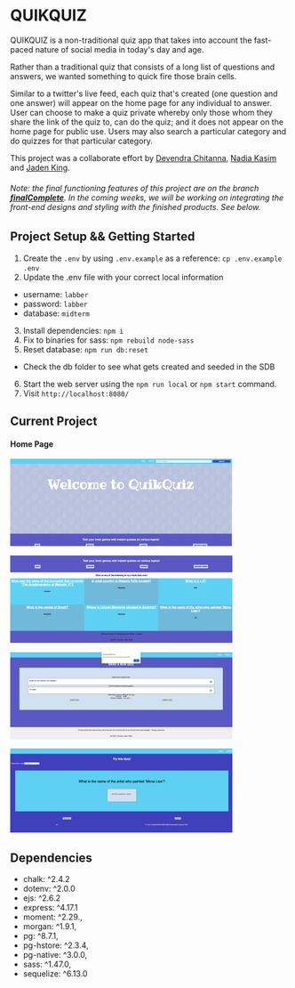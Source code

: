 # QUIKQUIZ

QUIKQUIZ is a non-traditional quiz app that takes into account the fast-paced nature of social media in today's day and age. 

Rather than a traditional quiz that consists of a long list of questions and answers, we wanted something to quick fire those brain cells. 

Similar to a twitter's live feed, each quiz that's created (one question and one answer) will appear on the home page for any individual to answer. User can choose to make a quiz private whereby only those whom they share the link of the quiz to, can do the quiz; and it does not appear on the home page for public use. Users may also search a particular category and do quizzes for that particular category.

This project was a collaborate effort by [Devendra Chitanna](https://github.com/DevendraChitanna), [Nadia Kasim](https://github.com/canadiankay) and [Jaden King](https://github.com/JubzCodes). 

###### *Note*: the final functioning features of this project are on the branch [**finalComplete**](https://github.com/JubzCodes/quiz_app/tree/finalComplete). In the coming weeks, we will be working on integrating the front-end designs and styling with the finished products. See below.


## Project Setup && Getting Started

1. Create the `.env` by using `.env.example` as a reference: `cp .env.example .env`
2. Update the .env file with your correct local information 
  - username: `labber` 
  - password: `labber` 
  - database: `midterm`
3. Install dependencies: `npm i`
4. Fix to binaries for sass: `npm rebuild node-sass`
5. Reset database: `npm run db:reset`
  - Check the db folder to see what gets created and seeded in the SDB
6.  Start the web server using the `npm run local` or `npm start` command. 
7. Visit `http://localhost:8080/`


## Current Project 

#### Home Page 
![Screenshot of homepage-nav bar and header](docs/homepage.png)

![Screenshot of homepage-list of newest quizzes](docs/homepage-newestquizzes.png)

![Screenshot of create quiz](docs/createquiz-form.png)

![Screenshot of attempting a random quiz](docs/attempt-random-quiz.png)


## Dependencies
- chalk: ^2.4.2
- dotenv: ^2.0.0
- ejs: ^2.6.2
- express: ^4.17.1
- moment: ^2.29.,
- morgan: ^1.9.1,
- pg: ^8.7.1,
- pg-hstore: ^2.3.4,
- pg-native: ^3.0.0,
- sass: ^1.47.0,
- sequelize: ^6.13.0
